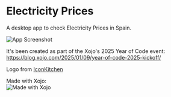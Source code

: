 # Electricity Prices

A desktop app to check Electricity Prices in Spain.

![App Screenshot](https://github.com/user-attachments/assets/4faa6318-014e-464f-8931-8cabb37081e2)

It's been created as part of the Xojo's 2025 Year of Code event:    
https://blog.xojo.com/2025/01/09/year-of-code-2025-kickoff/

Logo from [IconKitchen](https://icon.kitchen)

Made with Xojo:    
![Made with Xojo](https://github.com/user-attachments/assets/0df343f0-ca05-4468-b1f3-333d00984127)
